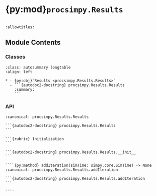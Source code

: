 # {py:mod}`procsimpy.Results`

```{py:module} procsimpy.Results
```

```{autodoc2-docstring} procsimpy.Results
:allowtitles:
```

## Module Contents

### Classes

````{list-table}
:class: autosummary longtable
:align: left

* - {py:obj}`Results <procsimpy.Results.Results>`
  - ```{autodoc2-docstring} procsimpy.Results.Results
    :summary:
    ```
````

### API

`````{py:class} Results(line: procsimpy.Line.Line)
:canonical: procsimpy.Results.Results

```{autodoc2-docstring} procsimpy.Results.Results
```

```{rubric} Initialization
```

```{autodoc2-docstring} procsimpy.Results.Results.__init__
```

````{py:method} addIteration(simTime: simpy.core.SimTime) -> None
:canonical: procsimpy.Results.Results.addIteration

```{autodoc2-docstring} procsimpy.Results.Results.addIteration
```

````

`````
